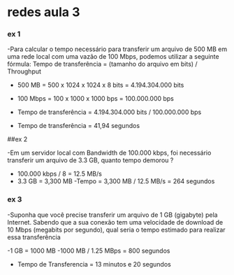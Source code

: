 # redes aula 3 

### ex 1

-Para calcular o tempo necessário para transferir um arquivo de 500 MB em
uma rede local com uma vazão de 100 Mbps, podemos utilizar a seguinte
fórmula: Tempo de transferência = (tamanho do arquivo em bits) / Throughput

- 500 MB = 500 x 1024 x 1024 x 8 bits = 4.194.304.000 bits
- 100 Mbps = 100 x 1000 x 1000 bps = 100.000.000 bps

- Tempo de transferência = 4.194.304.000 bits / 100.000.000 bps
- Tempo de transferência = 41,94 segundos

##ex 2

-Em um servidor local com Bandwidth de 100.000 kbps, foi necessário
transferir um arquivo de 3.3 GB, quanto tempo demorou ?

- 100.000 kbps / 8 = 12.5 MB/s
- 3.3 GB = 3,300 MB
-Tempo = 3,300 MB / 12.5 MB/s = 264 segundos








### ex 3


-Suponha que você precise transferir um arquivo de 1 GB (gigabyte) pela
Internet. Sabendo que a sua conexão tem uma velocidade de download de
10 Mbps (megabits por segundo), qual seria o tempo estimado para realizar
essa transferência


-1 GB = 1000 MB
-1000 MB / 1.25 MBps = 800 segundos

- Tempo de Transferencia = 13 minutos e 20 segundos

